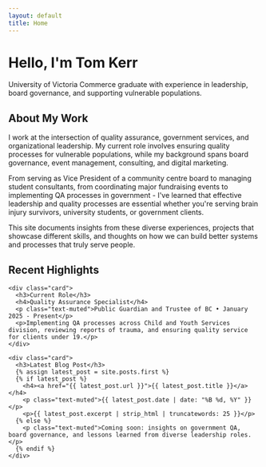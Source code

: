```yaml
---
layout: default
title: Home
---
```


<div class="hero">
  <h1>Hello, I'm Tom Kerr</h1>
  <p>University of Victoria Commerce graduate with experience in leadership, board governance, and supporting vulnerable populations.</p>
</div>

<section class="content-section">
  <h2>About My Work</h2>
  <p>I work at the intersection of quality assurance, government services, and organizational leadership. My current role involves ensuring quality processes for vulnerable populations, while my background spans board governance, event management, consulting, and digital marketing.</p>
  
  <p>From serving as Vice President of a community centre board to managing student consultants, from coordinating major fundraising events to implementing QA processes in government - I've learned that effective leadership and quality processes are essential whether you're serving brain injury survivors, university students, or government clients.</p>
  
  <p>This site documents insights from these diverse experiences, projects that showcase different skills, and thoughts on how we can build better systems and processes that truly serve people.</p>
</section>

<section class="content-section">
  <h2>Recent Highlights</h2>
  <div class="section-grid">
    
    <div class="card">
      <h3>Current Role</h3>
      <h4>Quality Assurance Specialist</h4>
      <p class="text-muted">Public Guardian and Trustee of BC • January 2025 - Present</p>
      <p>Implementing QA processes across Child and Youth Services division, reviewing reports of trauma, and ensuring quality service for clients under 19.</p>
    </div>

    <div class="card">
      <h3>Latest Blog Post</h3>
      {% assign latest_post = site.posts.first %}
      {% if latest_post %}
        <h4><a href="{{ latest_post.url }}">{{ latest_post.title }}</a></h4>
        <p class="text-muted">{{ latest_post.date | date: "%B %d, %Y" }}</p>
        <p>{{ latest_post.excerpt | strip_html | truncatewords: 25 }}</p>
      {% else %}
        <p class="text-muted">Coming soon: insights on government QA, board governance, and lessons learned from diverse leadership roles.</p>
      {% endif %}
    </div>

  </div>
</section>
